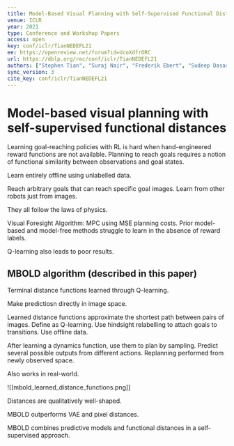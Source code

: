 ```yaml
---
title: Model-Based Visual Planning with Self-Supervised Functional Distances.
venue: ICLR
year: 2021
type: Conference and Workshop Papers
access: open
key: conf/iclr/TianNEDEFL21
ee: https://openreview.net/forum?id=UcoXdfrORC
url: https://dblp.org/rec/conf/iclr/TianNEDEFL21
authors: ["Stephen Tian", "Suraj Nair", "Frederik Ebert", "Sudeep Dasari", "Benjamin Eysenbach", "Chelsea Finn", "Sergey Levine"]
sync_version: 3
cite_key: conf/iclr/TianNEDEFL21
---
```

# Model-based visual planning with self-supervised functional distances

Learning goal-reaching policies with RL is hard when hand-engineered reward functions are not available. Planning to reach goals requires a notion of functional similarity between observations and goal states.

Learn entirely offline using unlabelled data.

Reach arbitrary goals that can reach specific goal images. Learn from other robots just from images.

They all follow the laws of physics.

Visual Foresight Algorithm: MPC using MSE planning costs. Prior model-based and model-free methods struggle to learn in the absence of reward labels.

Q-learning also leads to poor results.

## MBOLD algorithm (described in this paper)

Terminal distance functions learned through Q-learning.

Make predictiosn directly in image space.

Learned distance functions approximate the shortest path between pairs of images. Define as Q-learning. Use hindsight relabelling to attach goals to transitions. Use offline data.

After learning a dynamics function, use them to plan by sampling. Predict several possible outputs from different actions. Replanning performed from newly observed space.

Also works in real-world.

![[mbold_learned_distance_functions.png]]

Distances are qualitatively well-shaped.

MBOLD outperforms VAE and pixel distances.

MBOLD combines predictive models and functional distances in a self-supervised approach.